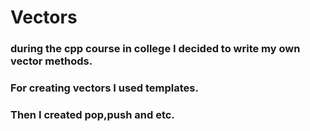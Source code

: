 # Vectors

### during the cpp course in college I decided to write my own vector methods.


### For creating vectors I used templates.


### Then I created pop,push and etc.
